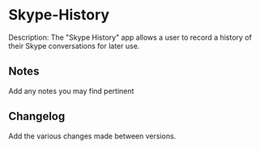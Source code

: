 Skype-History
=============
Description: The "Skype History" app allows a user to record a history of their Skype conversations for later use.

Notes
----
Add any notes you may find pertinent 

Changelog
----
Add the various changes made between versions.
